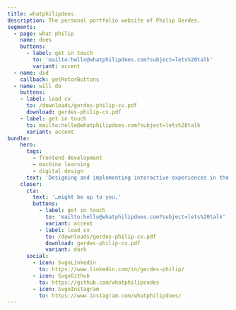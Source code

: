 ```yaml
---
title: whatphilipdoes
description: The personal portfolio website of Philip Gerdes.
segments:
  - page: what philip
    name: does
    buttons:
      - label: get in touch
        to: 'mailto:hello@whatphilipdoes.com?subject=lets%20talk'
        variant: accent
  - name: did
    callback: getRotorButtons
  - name: will do
    buttons:
    - label: load cv
      to: /downloads/gerdes-philip-cv.pdf
      download: gerdes-philip-cv.pdf
    - label: get in touch
      to: mailto:hello@whatphilipdoes.com?subject=lets%20talk
      variant: accent
bundle:
    hero:
      tags:
        - frontend development
        - machine learning
        - digital design
      text: 'Designing and implementing interactive experiences in the digital realm. Focused on web technologies, real-time visualization and machine learning.'
    closer:
      cta:
        text: '…might be up to you.'
        buttons:
          - label: get in touch
            to: 'mailto:hello@whatphilipdoes.com?subject=lets%20talk'
            variant: accent
          - label: load cv
            to: /downloads/gerdes-philip-cv.pdf
            download: gerdes-philip-cv.pdf
            variant: dark
      social:
        - icon: SvgoLinkedin
          to: https://www.linkedin.com/in/gerdes-philip/
        - icon: SvgoGithub
          to: https://github.com/whatphilipcodes
        - icon: SvgoInstagram
          to: https://www.instagram.com/whatphilipdoes/
---
```

